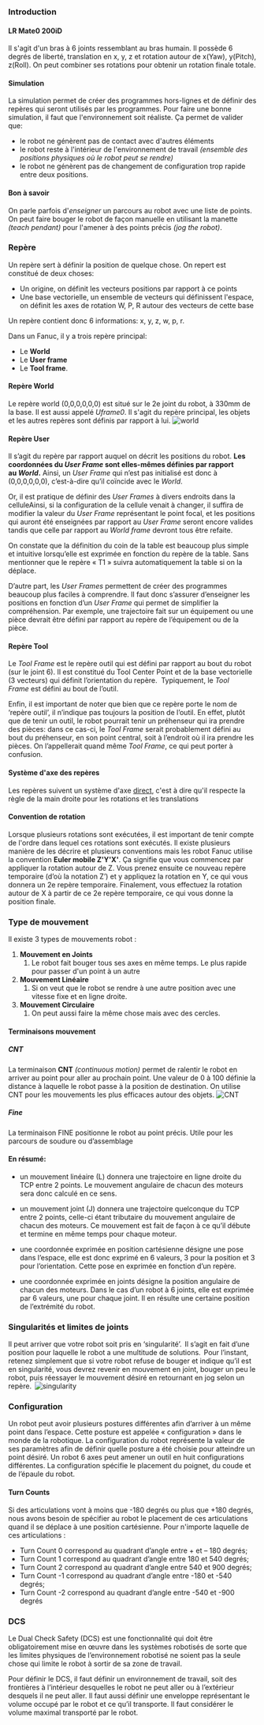 ### Introduction
#### LR Mate0 200iD
Il s'agit d'un bras à 6 joints ressemblant au bras humain. Il possède 6 degrés de liberté, translation en x, y, z et rotation autour de x(Yaw), y(Pitch), z(Roll). On peut combiner ses rotations pour obtenir un rotation finale totale. 
#### Simulation
La simulation permet de créer des programmes hors-lignes et de définir des repères qui seront utilisés par les programmes. Pour faire une bonne simulation, il faut que l'environnement soit réaliste. Ça permet de valider que:
- le robot ne génèrent pas de contact avec d'autres éléments
- le robot reste à l'intérieur de l'environnement de travail *(ensemble des positions physiques où le robot peut se rendre)*
- le robot ne génèrent pas de changement de configuration trop rapide entre deux positions.

#### Bon à savoir
On parle parfois d'*enseigner* un parcours au robot avec une liste de points. On peut faire bouger le robot de façon manuelle en utilisant la manette *(teach pendant)* pour l'amener à des points précis *(jog the robot)*.

### Repère
Un repère sert à définir la position de quelque chose. On repert est constitué de deux choses:
- Un origine, on définit les vecteurs positions par rapport à ce points
- Une base vectorielle, un ensemble de vecteurs qui définissent l'espace, on définit les axes de rotation W, P, R autour des vecteurs de cette base

Un repère contient donc 6 informations: x, y, z, w, p, r.

Dans un Fanuc, il y a trois repère principal:
- Le **World**
- Le **User frame**
- Le **Tool frame**.
#### Repère World
Le repère world (0,0,0,0,0,0) est situé sur le 2e joint du robot, à 330mm de la base. Il est aussi appelé *Uframe0*. Il s'agit du repère principal, les objets et les autres repères sont définis par rapport à lui.
![world](Images/world.png)
#### Repère User
Il s’agit du repère par rapport auquel on décrit les positions du robot. **Les coordonnées du _User Frame_ sont elles-mêmes définies par rapport au _World_.** Ainsi, un _User Frame_ qui n’est pas initialisé est donc à (0,0,0,0,0,0), c’est-à-dire qu’il coïncide avec le _World_.

Or, il est pratique de définir des _User Frames_ à divers endroits dans la celluleAinsi, si la configuration de la cellule venait à changer, il suffira de modifier la valeur du _User Frame_ représentant le point focal, et les positions qui auront été enseignées par rapport au _User Frame_ seront encore valides tandis que celle par rapport au *World frame* devront tous être refaite.

On constate que la définition du coin de la table est beaucoup plus simple et intuitive lorsqu’elle est exprimée en fonction du repère de la table. Sans mentionner que le repère « T1 » suivra automatiquement la table si on la déplace.

D’autre part, les _User Frames_ permettent de créer des programmes beaucoup plus faciles à comprendre. Il faut donc s’assurer d’enseigner les positions en fonction d’un _User Frame_ qui permet de simplifier la compréhension. Par exemple, une trajectoire fait sur un équipement ou une pièce devrait être défini par rapport au repère de l’équipement ou de la pièce.

#### Repère Tool
Le _Tool Frame_ est le repère outil qui est défini par rapport au bout du robot (sur le joint 6). Il est constitué du Tool Center Point et de la base vectorielle (3 vecteurs) qui définit l’orientation du repère.  Typiquement, le _Tool Frame_ est défini au bout de l’outil.

Enfin, il est important de noter que bien que ce repère porte le nom de ‘repère outil’, il n’indique pas toujours la position de l’outil. En effet, plutôt que de tenir un outil, le robot pourrait tenir un préhenseur qui ira prendre des pièces: dans ce cas-ci, le _Tool Frame_ serait probablement défini au bout du préhenseur, en son point central, soit à l’endroit où il ira prendre les pièces. On l’appellerait quand même _Tool Frame_, ce qui peut porter à confusion.

#### Système d'axe des repères
Les repères suivent un système d'axe [direct](../../../Collégial/3e%20session/Algèbre%20linéaire/Vecteur%20de%20R3%20et%20Rn.md), c'est à dire qu'il respecte la règle de la main droite pour les rotations et les translations 

#### Convention de rotation
Lorsque plusieurs rotations sont exécutées, il est important de tenir compte de l'ordre dans lequel ces rotations sont exécutés. Il existe plusieurs manière de les décrire et plusieurs conventions mais les robot Fanuc utilise la convention **Euler mobile Z'Y'X'**. Ça signifie que vous commencez par appliquer la rotation autour de Z. Vous prenez ensuite ce nouveau repère temporaire (d’où la notation Z’) et y appliquez la rotation en Y, ce qui vous donnera un 2e repère temporaire. Finalement, vous effectuez la rotation autour de X à partir de ce 2e repère temporaire, ce qui vous donne la position finale.

### Type de mouvement
Il existe 3 types de mouvements robot : 

1. **Mouvement en Joints**
	1. Le robot fait bouger tous ses axes en même temps. Le plus rapide pour passer d'un point à un autre
2. **Mouvement Linéaire**
	1. Si on veut que le robot se rendre à une autre position avec une vitesse fixe et en ligne droite.
3. **Mouvement Circulaire**
	1. On peut aussi faire la même chose mais avec des cercles.

#### Terminaisons mouvement
##### CNT
La terminaison **CNT** *(continuous motion)* permet de ralentir le robot en arriver au point pour aller au prochain point. Une valeur de 0 à 100 définie la distance à laquelle le robot passe à la position de destination. On utilise CNT pour les mouvements les plus efficaces autour des objets.
![CNT](Images/CNT.png)

##### Fine
La terminaison FINE positionne le robot au point précis. Utile pour les parcours de soudure ou d’assemblage

#### En résumé:  
- un mouvement linéaire (L) donnera une trajectoire en ligne droite du TCP entre 2 points. Le mouvement angulaire de chacun des moteurs sera donc calculé en ce sens. 
    
- un mouvement joint (J) donnera une trajectoire quelconque du TCP entre 2 points, celle-ci étant tributaire du mouvement angulaire de chacun des moteurs. Ce mouvement est fait de façon à ce qu’il débute et termine en même temps pour chaque moteur. 
    
- une coordonnée exprimée en position cartésienne désigne une pose dans l’espace, elle est donc exprimé en 6 valeurs, 3 pour la position et 3 pour l’orientation. Cette pose en exprimée en fonction d’un repère. 
    
- une coordonnée exprimée en joints désigne la position angulaire de chacun des moteurs. Dans le cas d’un robot à 6 joints, elle est exprimée par 6 valeurs, une pour chaque joint. Il en résulte une certaine position de l’extrémité du robot.
### Singularités et limites de joints

Il peut arriver que votre robot soit pris en ‘singularité’.  Il s’agit en fait d’une position pour laquelle le robot a une multitude de solutions.  Pour l’instant, retenez simplement que si votre robot refuse de bouger et indique qu’il est en singularité, vous devrez revenir en mouvement en joint, bouger un peu le robot, puis réessayer le mouvement désiré en retournant en jog selon un repère.  ![singularity](Images/singularity.png)

### Configuration
Un robot peut avoir plusieurs postures différentes afin d’arriver à un même point dans l’espace. Cette posture est appelée « configuration » dans le monde de la robotique. La configuration du robot représente la valeur de ses paramètres afin de définir quelle posture a été choisie pour atteindre un point désiré. Un robot 6 axes peut amener un outil en huit configurations différentes. La configuration spécifie le placement du poignet, du coude et de l’épaule du robot.
#### Turn Counts
Si des articulations vont à moins que -180 degrés ou plus que +180 degrés, nous avons besoin de spécifier au robot le placement de ces articulations quand il se déplace à une position cartésienne.
Pour n'importe laquelle de ces articulations :
- Turn Count 0 correspond au quadrant d’angle entre + et – 180 degrés;
- Turn Count 1 correspond au quadrant d’angle entre 180 et 540 degrés;
- Turn Count 2 correspond au quadrant d’angle entre 540 et 900 degrés;
- Turn Count -1 correspond au quadrant d’angle entre -180 et -540 degrés;
- Turn Count -2 correspond au quadrant d’angle entre -540 et -900 degrés

### DCS
Le Dual Check Safety (DCS) est une fonctionnalité qui doit être obligatoirement mise en œuvre dans les systèmes robotisés de sorte que les limites physiques de l’environnement robotisé ne soient pas la seule chose qui limite le robot à sortir de sa zone de travail. 

Pour définir le DCS, il faut définir un environnement de travail, soit des frontières à l’intérieur desquelles le robot ne peut aller ou à l’extérieur desquels il ne peut aller. Il faut aussi définir une enveloppe représentant le volume occupé par le robot et ce qu’il transporte. Il faut considérer le volume maximal transporté par le robot.